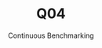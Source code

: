---
layout: default
title: Q04
subtitle: Continuous Benchmarking
selected: TPC-H
expanded: Benchmarking
benchmark: /individual_results/Q04.html
---